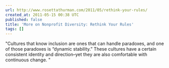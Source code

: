 ```yaml
---
url: http://www.rosettathurman.com/2011/05/rethink-your-rules/
created_at: 2011-05-15 00:38 UTC
published: false
title: 'More on Nonprofit Diversity: Rethink Your Rules'
tags: []
---
```


"Cultures that know inclusion are ones that can handle paradoxes, and one of those paradoxes is “dynamic stability.” These cultures have a certain consistent identity and direction–yet they are also comfortable with continuous change. "
